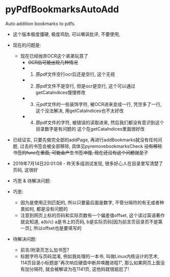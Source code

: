 # pyPdfBookmarksAutoAdd
Auto addition bookmarks to pdfs.

- 这个版本极度僵硬, 极度鸡肋, 可以嘲讽批评, 不要使用,

- 现在的问题是:
  - 现在已经抛弃OCR这个弟弟玩意了
    - <del>OCR后可能出现几种情况
    - 1. 原pdf文件空行ocr后还是空行, 这个无视
    - 2. 原pdf文件不是空行, 但是ocr是空行, 这个可以通过getCataIndices慢慢修改
    - 3. 元pdf文件的一些装饰字符, 被OCR进来变成一行, 凭空多了一行, 这个没法解决, 用getCataIndices也不太好改
    - 4. 原pdf文件的字符, 被错误的读取进来, 然后我们都没有意识到这个目录数字是有问题的 这个在getCataIndices里面很好改</del>
 - 已经证实, 只要先做完全部的addPage, 再进行addBookmarks就没有任何问题, 过去的书签会被全部移除, 具体见pyremovebookmarksCheck
    <del>没有移除书签的func在里面, 可能会产生书签冲撞, 现在还没有这个问题就是了<del>
  
 - 2019年7月14日20:01:08 - 昨天多组测试发现, 很多好心人在目录里写清楚了页码, 这很好
 - 巧思 & 待解决问题:
 - 巧思:
      - 因为是使用正则匹配的, 所以只要最后面是数字, 不管分隔符的有无或者种类如何, 都是没有问题的
      - 注意到网页上标的页码和实际页数有一个偏差值offset, 这个读过英语著作就会知道, a(b/c) a是书上的页码, b是实际页码[因为前言页目录页不是第一页], 所以offset也是要填写的
 - 待解决问题:
      - 前言/附录页怎么加书签?
      - 标题字符与页码混淆, 例如我处理的一本书, 叫做Linux内核设计的艺术, 114页目录小标题是"再次响应硬盘中断并唤醒进程1", 那么如果网页上面没有加分隔符, 就会被解读为在1141页, 这他妈就很尴尬了!
    
  
  
